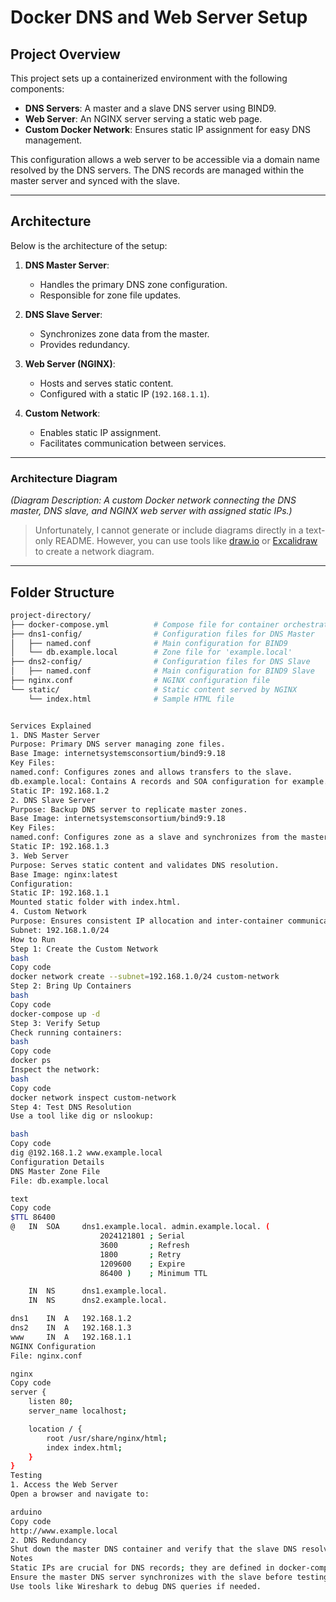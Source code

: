 # Docker DNS and Web Server Setup

## Project Overview

This project sets up a containerized environment with the following components:

- **DNS Servers**: A master and a slave DNS server using BIND9.
- **Web Server**: An NGINX server serving a static web page.
- **Custom Docker Network**: Ensures static IP assignment for easy DNS management.

This configuration allows a web server to be accessible via a domain name resolved by the DNS servers. The DNS records are managed within the master server and synced with the slave.

---

## Architecture

Below is the architecture of the setup:

1. **DNS Master Server**:
   - Handles the primary DNS zone configuration.
   - Responsible for zone file updates.

2. **DNS Slave Server**:
   - Synchronizes zone data from the master.
   - Provides redundancy.

3. **Web Server (NGINX)**:
   - Hosts and serves static content.
   - Configured with a static IP (`192.168.1.1`).

4. **Custom Network**:
   - Enables static IP assignment.
   - Facilitates communication between services.

---

### Architecture Diagram
*(Diagram Description: A custom Docker network connecting the DNS master, DNS slave, and NGINX web server with assigned static IPs.)*

> Unfortunately, I cannot generate or include diagrams directly in a text-only README. However, you can use tools like [draw.io](https://draw.io) or [Excalidraw](https://excalidraw.com) to create a network diagram.

---

## Folder Structure

```bash
project-directory/
├── docker-compose.yml          # Compose file for container orchestration
├── dns1-config/                # Configuration files for DNS Master
│   ├── named.conf              # Main configuration for BIND9
│   └── db.example.local        # Zone file for 'example.local'
├── dns2-config/                # Configuration files for DNS Slave
│   ├── named.conf              # Main configuration for BIND9 Slave
├── nginx.conf                  # NGINX configuration file
└── static/                     # Static content served by NGINX
    └── index.html              # Sample HTML file


Services Explained
1. DNS Master Server
Purpose: Primary DNS server managing zone files.
Base Image: internetsystemsconsortium/bind9:9.18
Key Files:
named.conf: Configures zones and allows transfers to the slave.
db.example.local: Contains A records and SOA configuration for example.local.
Static IP: 192.168.1.2
2. DNS Slave Server
Purpose: Backup DNS server to replicate master zones.
Base Image: internetsystemsconsortium/bind9:9.18
Key Files:
named.conf: Configures zone as a slave and synchronizes from the master.
Static IP: 192.168.1.3
3. Web Server
Purpose: Serves static content and validates DNS resolution.
Base Image: nginx:latest
Configuration:
Static IP: 192.168.1.1
Mounted static folder with index.html.
4. Custom Network
Purpose: Ensures consistent IP allocation and inter-container communication.
Subnet: 192.168.1.0/24
How to Run
Step 1: Create the Custom Network
bash
Copy code
docker network create --subnet=192.168.1.0/24 custom-network
Step 2: Bring Up Containers
bash
Copy code
docker-compose up -d
Step 3: Verify Setup
Check running containers:
bash
Copy code
docker ps
Inspect the network:
bash
Copy code
docker network inspect custom-network
Step 4: Test DNS Resolution
Use a tool like dig or nslookup:

bash
Copy code
dig @192.168.1.2 www.example.local
Configuration Details
DNS Master Zone File
File: db.example.local

text
Copy code
$TTL 86400
@   IN  SOA     dns1.example.local. admin.example.local. (
                    2024121801 ; Serial
                    3600       ; Refresh
                    1800       ; Retry
                    1209600    ; Expire
                    86400 )    ; Minimum TTL

    IN  NS      dns1.example.local.
    IN  NS      dns2.example.local.

dns1    IN  A   192.168.1.2
dns2    IN  A   192.168.1.3
www     IN  A   192.168.1.1
NGINX Configuration
File: nginx.conf

nginx
Copy code
server {
    listen 80;
    server_name localhost;

    location / {
        root /usr/share/nginx/html;
        index index.html;
    }
}
Testing
1. Access the Web Server
Open a browser and navigate to:

arduino
Copy code
http://www.example.local
2. DNS Redundancy
Shut down the master DNS container and verify that the slave DNS resolves www.example.local.
Notes
Static IPs are crucial for DNS records; they are defined in docker-compose.yml.
Ensure the master DNS server synchronizes with the slave before testing redundancy.
Use tools like Wireshark to debug DNS queries if needed.